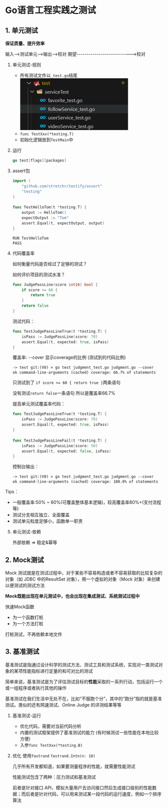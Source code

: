 # Go语言工程实践之测试

## 1. 单元测试  

**保证质量、提升效率**

输入-->测试单元-->输出-->校对
期望--------------------------->校对


1. 单元测试-规则  

    * 所有测试文件以`_test.go`结尾  
    ![](test1.png)  
    * `func TestXxx(*testing.T)`
    * 初始化逻辑放到`TestMain`中

2. 运行 
   
    ~~~go
    go test[flags][packages]
    ~~~
    
3. assert包
    
    ~~~go
    import (
        "github.com/stretchr/testify/assert"
        "testing"
    )
    
    func TestHelloTom(t *testing.T) {
        output := HelloTom()
        expectOutput := "Tom"
        assert.Equal(t, expectOutput, output)
    }
    ~~~

    ```
    RUN TestHelloTom
    PASS
    ```

4. 代码覆盖率
    
   如何衡量代码是否经过了足够的测试？

   如何评价项目的测试水准？

    ```go
    func JudgePassLine(score int16) bool {
        if score >= 60 {
            return true
        }
        return false
    }
    ```

    测试代码：

    ```go
    func TestJudgePassLineTrue(t *testing.T) {
        isPass := JudgePassLine(score: 70)
        assert.Equal(t, expected: true, isPass)
    }
    ```
    覆盖率: --cover 显示coverage的比例 (测试到的代码比例)
    
    ```
    -> test git:(V0) × go test judgment_test.go judgment.go --cover
    ok command-line-arguments (cached) coverage: 66.7% of statements
    ```

    只测试到了 `if score >= 60 {
            return true
        }`两条语句
    
    没有测试`return false`一条语句
    所以是覆盖率66.7%


    提高单元测试覆盖率代码：

    ```go
    func TestJudgePassLineTrue(t *testing.T) {
        isPass := JudgePassLine(score: 70)
        assert.Equal(t, expected: true, isPass)
    }
    
    func TestJudgePassLineFail(t *testing.T) {
        isPass := JudgePassLine(score: 50)
        assert.Equal(t, expected: false, isPass)
    }
    ```

    控制台输出：

    ```
    -> test git:(V0) × go test judgment_test.go judgment.go --cover
    ok command-line-arguments (cached) coverage: 100.0% of statements
    ```

Tips：

   * 一般覆盖率:50% ~ 60%(可覆盖整体基本逻辑)，较高覆盖率80%+(支付流程等)
   * 测试分支相互独立、全面覆盖
   * 测试单元粒度足够小，函数单一职责

5. 单元测试-依赖

   外部依赖 => 稳定&幂等

## 2. Mock测试

Mock 测试就是在测试过程中，对于某些不容易构造或者不容易获取的比较复杂的对象（如 JDBC 中的ResultSet 对象），用一个虚拟的对象（Mock 对象）来创建以便测试的测试方法

**Mock既能出现在单元测试中，也会出现在集成测试、系统测试过程中**

   快速Mock函数
   * 为一个函数打桩
   * 为一个方法打桩

打桩测试，不再依赖本地文件
   
## 3. 基准测试  

基准测试是指通过设计科学的测试方法、测试工具和测试系统，实现对一类测试对象的某项性能指标进行定量的和可对比的测试

简单来说，基准测试是为了评估测试目标的**性能**采取的一系列行动，包括运行一个或一组程序或者执行其他的操作

基准测试在我们生活中无处不在，比如“不服跑个分”，其中的“跑分”指的就是基准测试。类似的还有网速测试、Online Judge 的评测结果等等

   

1. 基准测试-运行
   
   * 优化代码，需要对当前代码分析
   * 内置的测试框架提供了基准测试的能力
   (有时候测试一些性能在本地比较方便)
   * 入参`func TestXxx(*testing.B)`

2. 优化 
   使用`fastrand`
   `fastrand.Intn(n: 10)`

   几乎所有开发都知道，如果要测量程序的性能，就需要性能测试

   性能测试包含了两种：压力测试和基准测试
   
   前者是针对接口 API，模拟大量用户去访问接口然后生成接口级别的性能数据；而后者是针对代码，可以用来测试某一段代码的运行速度，例如一个排序算法